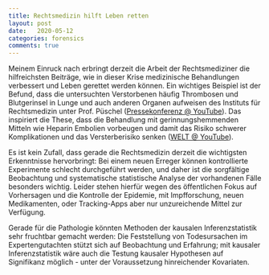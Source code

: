 ```yaml
---
title: Rechtsmedizin hilft Leben retten
layout: post
date:   2020-05-12
categories: forensics
comments: true
---
```


Meinem Einruck nach erbringt derzeit die Arbeit der Rechtsmediziner die
hilfreichsten Beiträge, wie in dieser Krise medizinische Behandlungen
verbessert und Leben gerettet werden können. Ein wichtiges Beispiel
ist der Befund, dass die untersuchten Verstorbenen häufig Thrombosen
und Blutgerinsel in Lunge und auch anderen Organen aufweisen des
Instituts für Rechtsmedizin unter Prof. Püschel ([Pressekonferenz @
YouTube](https://www.youtube.com/watch?v=GXhxorBBPYI)).
Das inspiriert die These, dass die Behandlung mit gerinnungshemmenden
Mitteln wie Heparin Embolien vorbeugen und damit das Risiko schwerer
Komplikationen und das Versterberisiko senken ([WELT @ YouTube](https://www.youtube.com/watch?v=llr5-TQ6OkM)).


Es ist kein Zufall, dass gerade die Rechtsmedizin derzeit die wichtigsten
Erkenntnisse hervorbringt: Bei einem neuen Erreger können
kontrollierte Experimente schlecht durchgeführt werden, und daher ist
die sorgfältige Beobachtung und systematische statistische Analyse der
vorhandenen Fälle besonders wichtig. Leider stehen hierfür wegen des
öffentlichen Fokus auf Vorhersagen und die Kontrolle der Epidemie, mit
Impfforschung, neuen Medikamenten, oder Tracking-Apps aber nur
unzureichende Mittel zur Verfügung. 

Gerade für die Pathologie könnten 
Methoden der kausalen Inferenzstatistik sehr fruchtbar gemacht werden: 
Die Feststellung von Todesursachen im Expertengutachten
stützt sich auf Beobachtung und Erfahrung; mit kausaler
Inferenzstatistik wäre auch die Testung kausaler Hypothesen auf
Signifikanz möglich - unter der Voraussetzung hinreichender
Kovariaten. 




